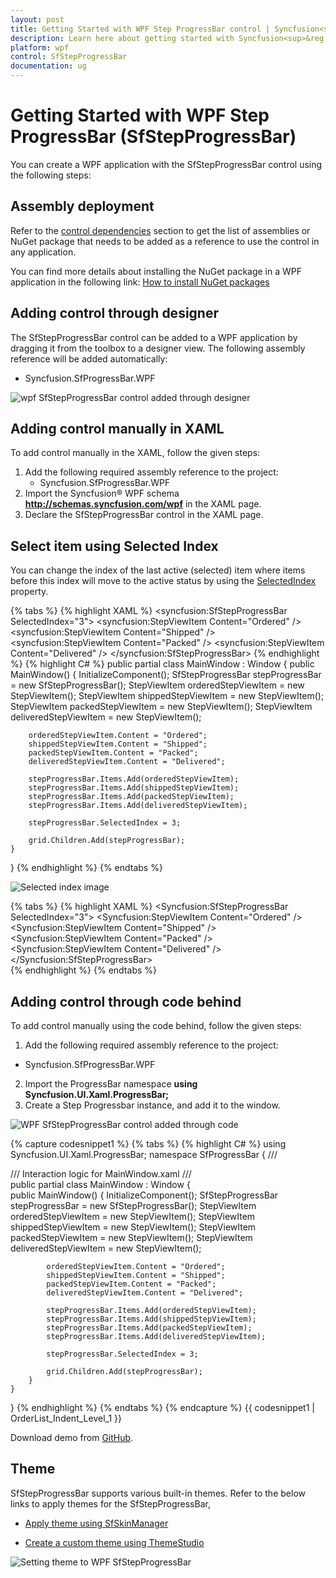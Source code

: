 ```yaml
---
layout: post
title: Getting Started with WPF Step ProgressBar control | Syncfusion<sup>&reg;</sup>;
description: Learn here about getting started with Syncfusion<sup>&reg;</sup>; WPF Step ProgressBar (SfStepProgressBar) control, its elements and more.
platform: wpf
control: SfStepProgressBar
documentation: ug
---
```


# Getting Started with WPF Step ProgressBar (SfStepProgressBar)

You can create a WPF application with the SfStepProgressBar control using the following steps:

## Assembly deployment

Refer to the [control dependencies](https://help.syncfusion.com/wpf/control-dependencies#) section to get the list of assemblies or NuGet package that needs to be added as a reference to use the control in any application.

You can find more details about installing the NuGet package in a WPF application in the following link: [How to install NuGet packages](https://help.syncfusion.com/wpf/visual-studio-integration/nuget-packages)

## Adding control through designer

The SfStepProgressBar control can be added to a WPF application by dragging it from the toolbox to a designer view. The following assembly reference will be added automatically:

* Syncfusion.SfProgressBar.WPF 

![wpf SfStepProgressBar control added through designer](Getting-Started_images/wpf-StepProgressBar-control-added-through-designer.png)

## Adding control manually in XAML

To add control manually in the XAML, follow the given steps:

1.	Add the following required assembly reference to the project:
    * Syncfusion.SfProgressBar.WPF     
2.	Import the Syncfusion&reg; WPF schema **http://schemas.syncfusion.com/wpf** in the XAML page.
3.	Declare the SfStepProgressBar control in the XAML page.

## Select item using Selected Index
You can change the index of the last active (selected) item where items before this index will move to the active status by using the [SelectedIndex](https://help.syncfusion.com/cr/wpf/Syncfusion.UI.Xaml.ProgressBar.SfStepProgressBar.html#Syncfusion_UI_Xaml_ProgressBar_SfStepProgressBar_SelectedIndex) property. 

{% tabs %}
{% highlight XAML %}
<Grid x:Name="grid">
    <syncfusion:SfStepProgressBar SelectedIndex="3">
        <syncfusion:StepViewItem Content="Ordered" />
        <syncfusion:StepViewItem Content="Shipped" />
        <syncfusion:StepViewItem Content="Packed" />
        <syncfusion:StepViewItem Content="Delivered" />
    </syncfusion:SfStepProgressBar>
</Grid>
{% endhighlight %}
{% highlight C# %}
public partial class MainWindow : Window
{
    public MainWindow()
    {
        InitializeComponent();
        SfStepProgressBar stepProgressBar = new SfStepProgressBar();
        StepViewItem orderedStepViewItem = new StepViewItem();
        StepViewItem shippedStepViewItem = new StepViewItem();
        StepViewItem packedStepViewItem = new StepViewItem();
        StepViewItem deliveredStepViewItem = new StepViewItem();

        orderedStepViewItem.Content = "Ordered";
        shippedStepViewItem.Content = "Shipped";
        packedStepViewItem.Content = "Packed";
        deliveredStepViewItem.Content = "Delivered";

        stepProgressBar.Items.Add(orderedStepViewItem);
        stepProgressBar.Items.Add(shippedStepViewItem);
        stepProgressBar.Items.Add(packedStepViewItem);
        stepProgressBar.Items.Add(deliveredStepViewItem);

        stepProgressBar.SelectedIndex = 3;

        grid.Children.Add(stepProgressBar);
    }
}
{% endhighlight %}
{% endtabs %}

![Selected index image](Getting-Started_images/wpf-StepProgressBar-control-added-manually.png)

{% tabs %}
{% highlight XAML %}
<Window
    xmlns="http://schemas.microsoft.com/winfx/2006/xaml/presentation"
    xmlns:x="http://schemas.microsoft.com/winfx/2006/xaml"
    xmlns:d="http://schemas.microsoft.com/expression/blend/2008"
    xmlns:mc="http://schemas.openxmlformats.org/markup-compatibility/2006"
    xmlns:local="clr-namespace:WpfApp4"
    xmlns:Syncfusion="http://schemas.syncfusion.com/wpf" x:Class="StepProgressBar.MainWindow"
    mc:Ignorable="d"
    Title="MainWindow" Height="450" Width="800">
    <Grid x:Name="grid">
        <Syncfusion:SfStepProgressBar SelectedIndex="3">
            <Syncfusion:StepViewItem Content="Ordered" />
            <Syncfusion:StepViewItem Content="Shipped" />
            <Syncfusion:StepViewItem Content="Packed" />
            <Syncfusion:StepViewItem Content="Delivered" />
        </Syncfusion:SfStepProgressBar>       
    </Grid>
</Window>
{% endhighlight %}
{% endtabs %}

## Adding control through code behind

To add control manually using the code behind, follow the given steps:

1.	Add the following required assembly reference to the project:
   * Syncfusion.SfProgressBar.WPF
2.	Import the ProgressBar namespace
    **using Syncfusion.UI.Xaml.ProgressBar;**
3.	Create a Step Progressbar instance, and add it to the window.

![WPF SfStepProgressBar control added through code](Getting-Started_images/wpf-StepProgressBar-control-added-manually.png)

{% capture codesnippet1 %}
{% tabs %}
{% highlight C# %}
using Syncfusion.UI.Xaml.ProgressBar;
namespace SfProgressBar
{
    /// <summary>
    /// Interaction logic for MainWindow.xaml
    /// </summary>
    public partial class MainWindow : Window
    {                  
        public MainWindow()
        {
            InitializeComponent();
            SfStepProgressBar stepProgressBar = new SfStepProgressBar();
            StepViewItem orderedStepViewItem = new StepViewItem();
            StepViewItem shippedStepViewItem = new StepViewItem();
            StepViewItem packedStepViewItem = new StepViewItem();
            StepViewItem deliveredStepViewItem = new StepViewItem();

            orderedStepViewItem.Content = "Ordered";
            shippedStepViewItem.Content = "Shipped";
            packedStepViewItem.Content = "Packed";
            deliveredStepViewItem.Content = "Delivered";

            stepProgressBar.Items.Add(orderedStepViewItem);
            stepProgressBar.Items.Add(shippedStepViewItem);
            stepProgressBar.Items.Add(packedStepViewItem);
            stepProgressBar.Items.Add(deliveredStepViewItem);

            stepProgressBar.SelectedIndex = 3;

            grid.Children.Add(stepProgressBar);
        }      
    }
}
{% endhighlight %}
{% endtabs %}
{% endcapture %}
{{ codesnippet1 | OrderList_Indent_Level_1 }}


Download demo from [GitHub](https://github.com/SyncfusionExamples/WPF-StepProgressBar-Demos/tree/master/Samples/GettingStarted).

## Theme

SfStepProgressBar supports various built-in themes. Refer to the below links to apply themes for the SfStepProgressBar,

  * [Apply theme using SfSkinManager](https://help.syncfusion.com/wpf/themes/skin-manager)
	
  * [Create a custom theme using ThemeStudio](https://help.syncfusion.com/wpf/themes/theme-studio#creating-custom-theme)

  ![Setting theme to WPF SfStepProgressBar](Getting-Started_images/wpf-StepProgressBar-control-Theme.png)